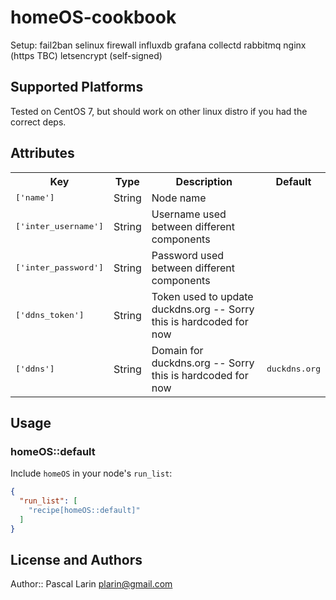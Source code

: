 # homeOS-cookbook

Setup:
  fail2ban
  selinux
  firewall
  influxdb
  grafana
  collectd
  rabbitmq
  nginx (https TBC)
  letsencrypt (self-signed)
  

## Supported Platforms

Tested on CentOS 7, but should work on other linux distro if you had the correct deps.

## Attributes

<table>
  <tr>
    <th>Key</th>
    <th>Type</th>
    <th>Description</th>
    <th>Default</th>
  </tr>
  <tr>
    <td><tt>['name']</tt></td>
    <td>String</td>
    <td>Node name</td>
    <td><tt></tt></td></tr><tr>
    <td><tt>['inter_username']</tt></td>
    <td>String</td>
    <td>Username used between different components</td>
    <td><tt></tt></td></tr><tr>
    <td><tt>['inter_password']</tt></td>
    <td>String</td>
    <td>Password used between different components</td>
    <td><tt></tt></td></tr><tr>
    <td><tt>['ddns_token']</tt></td>
    <td>String</td>
    <td>Token used to update duckdns.org -- Sorry this is hardcoded for now</td>
    <td><tt></tt></td></tr><tr>
    <td><tt>['ddns']</tt></td>
    <td>String</td>
    <td>Domain for duckdns.org -- Sorry this is hardcoded for now</td>
    <td><tt>duckdns.org</tt></td>
  </tr>
</table>

## Usage

### homeOS::default

Include `homeOS` in your node's `run_list`:

```json
{
  "run_list": [
    "recipe[homeOS::default]"
  ]
}
```

## License and Authors

Author:: Pascal Larin <plarin@gmail.com>

